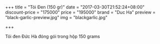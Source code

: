 +++
title = "Tỏi Đen (150 gr)"
date = "2017-03-30T21:52:24+08:00"
discount-price = "175000"
price = "195000"
brand = "Duc Ha"
preview = "black-garlic-preview.jpg"
img = "blackgarlic.jpg"

+++

Tỏi đen Đức Hà đóng gói trong hộp 150 grams